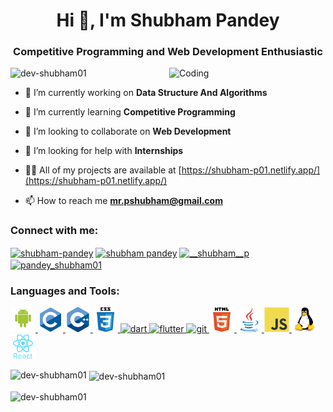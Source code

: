 
<h1 align="center">Hi 👋, I'm Shubham Pandey</h1>
<h3 align="center">Competitive Programming and Web Development Enthusiastic</h3>
<img align="right" alt="Coding" width="250" src="https://media.tenor.com/kyeNs4DnuW0AAAAC/dev_animado.gif">
<p align="left"> <img src="https://komarev.com/ghpvc/?username=dev-shubham01&label=Profile%20views&color=0e75b6&style=flat" alt="dev-shubham01" /> </p>



- 🔭 I’m currently working on **Data Structure And Algorithms**

- 🌱 I’m currently learning **Competitive Programming**

- 👯 I’m looking to collaborate on **Web Development**

- 🤝 I’m looking for help with **Internships**

- 👨‍💻 All of my projects are available at [https://shubham-p01.netlify.app/](https://shubham-p01.netlify.app/)

- 📫 How to reach me **mr.pshubham@gmail.com**

<h3 align="left">Connect with me:</h3>
<p align="left">
<a href="https://www.linkedin.com/in/shubham-pandey-a74716199/" target="blank"><img align="center" src="https://raw.githubusercontent.com/rahuldkjain/github-profile-readme-generator/master/src/images/icons/Social/linked-in-alt.svg" alt="shubham-pandey" height="30" width="40" /></a>
<a href="https://fb.com/shubham pandey" target="blank"><img align="center" src="https://raw.githubusercontent.com/rahuldkjain/github-profile-readme-generator/master/src/images/icons/Social/facebook.svg" alt="shubham pandey" height="30" width="40" /></a>
<a href="https://instagram.com/__shubham__p" target="blank"><img align="center" src="https://raw.githubusercontent.com/rahuldkjain/github-profile-readme-generator/master/src/images/icons/Social/instagram.svg" alt="__shubham__p" height="30" width="40" /></a>
<a href="https://www.hackerrank.com/pandey_shubham01" target="blank"><img align="center" src="https://raw.githubusercontent.com/rahuldkjain/github-profile-readme-generator/master/src/images/icons/Social/hackerrank.svg" alt="pandey_shubham01" height="30" width="40" /></a>
</p>

<h3 align="left">Languages and Tools:</h3>
<p align="left"> <a href="https://developer.android.com" target="_blank" rel="noreferrer"> <img src="https://raw.githubusercontent.com/devicons/devicon/master/icons/android/android-original-wordmark.svg" alt="android" width="40" height="40"/> </a> <a href="https://www.cprogramming.com/" target="_blank" rel="noreferrer"> <img src="https://raw.githubusercontent.com/devicons/devicon/master/icons/c/c-original.svg" alt="c" width="40" height="40"/> </a> <a href="https://www.w3schools.com/cpp/" target="_blank" rel="noreferrer"> <img src="https://raw.githubusercontent.com/devicons/devicon/master/icons/cplusplus/cplusplus-original.svg" alt="cplusplus" width="40" height="40"/> </a> <a href="https://www.w3schools.com/css/" target="_blank" rel="noreferrer"> <img src="https://raw.githubusercontent.com/devicons/devicon/master/icons/css3/css3-original-wordmark.svg" alt="css3" width="40" height="40"/> </a> <a href="https://dart.dev" target="_blank" rel="noreferrer"> <img src="https://www.vectorlogo.zone/logos/dartlang/dartlang-icon.svg" alt="dart" width="40" height="40"/> </a> <a href="https://flutter.dev" target="_blank" rel="noreferrer"> <img src="https://www.vectorlogo.zone/logos/flutterio/flutterio-icon.svg" alt="flutter" width="40" height="40"/> </a> <a href="https://git-scm.com/" target="_blank" rel="noreferrer"> <img src="https://www.vectorlogo.zone/logos/git-scm/git-scm-icon.svg" alt="git" width="40" height="40"/> </a> <a href="https://www.w3.org/html/" target="_blank" rel="noreferrer"> <img src="https://raw.githubusercontent.com/devicons/devicon/master/icons/html5/html5-original-wordmark.svg" alt="html5" width="40" height="40"/> </a> <a href="https://www.java.com" target="_blank" rel="noreferrer"> <img src="https://raw.githubusercontent.com/devicons/devicon/master/icons/java/java-original.svg" alt="java" width="40" height="40"/> </a> <a href="https://developer.mozilla.org/en-US/docs/Web/JavaScript" target="_blank" rel="noreferrer"> <img src="https://raw.githubusercontent.com/devicons/devicon/master/icons/javascript/javascript-original.svg" alt="javascript" width="40" height="40"/> </a> <a href="https://www.linux.org/" target="_blank" rel="noreferrer"> <img src="https://raw.githubusercontent.com/devicons/devicon/master/icons/linux/linux-original.svg" alt="linux" width="40" height="40"/> </a> <a href="https://reactjs.org/" target="_blank" rel="noreferrer"> <img src="https://raw.githubusercontent.com/devicons/devicon/master/icons/react/react-original-wordmark.svg" alt="react" width="40" height="40"/> </a> </p>

<p><img align="left" src="https://github-readme-stats.vercel.app/api/top-langs?username=dev-shubham01&show_icons=true&locale=en&layout=compact" alt="dev-shubham01" /></p>

<p>&nbsp;<img align="center" src="https://github-readme-stats.vercel.app/api?username=dev-shubham01&show_icons=true&locale=en" alt="dev-shubham01" /></p>

<p><img align="center" src="https://github-readme-streak-stats.herokuapp.com/?user=dev-shubham01&" alt="dev-shubham01" /></p>
